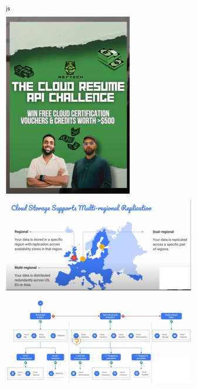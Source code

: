 js

![1732208991260](image/cloud/1732208991260.png)

![1732187397577](image/cloud/1732187397577.png)

![1732187275791](image/cloud/1732187275791.png)

